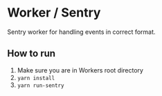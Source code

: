 # Worker / Sentry

Sentry worker for handling events in correct format.

## How to run

1. Make sure you are in Workers root directory
3. `yarn install`
4. `yarn run-sentry`
